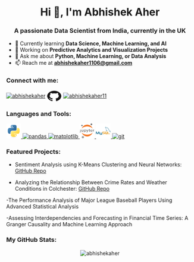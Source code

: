 <h1 align="center">Hi 👋, I'm Abhishek Aher</h1>
<h3 align="center">A passionate Data Scientist from India, currently in the UK</h3>

- 🌱 Currently learning **Data Science, Machine Learning, and AI**
- 🔭 Working on **Predictive Analytics and Visualization Projects**
- 💬 Ask me about **Python, Machine Learning, or Data Analysis**
- 📫 Reach me at **abhishekaher1106@gmail.com**

<h3 align="left">Connect with me:</h3>
<p align="left">
<a href="https://linkedin.com/in/abhishekaher" target="blank"><img align="center" src="https://raw.githubusercontent.com/rahuldkjain/github-profile-readme-generator/master/src/images/icons/Social/linked-in-alt.svg" alt="abhishekaher" height="30" width="40" /></a>
<a href="https://github.com/abhishekaher" target="blank"><img align="center" src="https://raw.githubusercontent.com/devicons/devicon/master/icons/github/github-original.svg" alt="github" height="30" width="40" /></a>
<a href="https://instagram.com/abhishekaher11" target="blank"><img align="center" src="https://raw.githubusercontent.com/rahuldkjain/github-profile-readme-generator/master/src/images/icons/Social/instagram.svg" alt="abhishekaher11" height="30" width="40" /></a>
</p>

<h3 align="left">Languages and Tools:</h3>
<p align="left">
<a href="https://www.python.org" target="_blank" rel="noreferrer"> <img src="https://raw.githubusercontent.com/devicons/devicon/master/icons/python/python-original.svg" alt="python" width="40" height="40"/> </a>
<a href="https://pandas.pydata.org/" target="_blank" rel="noreferrer"> <img src="https://raw.githubusercontent.com/simple-icons/simple-icons/develop/icons/pandas.svg" alt="pandas" width="40" height="40"/> </a>
<a href="https://matplotlib.org/" target="_blank" rel="noreferrer"> <img src="https://upload.wikimedia.org/wikipedia/commons/8/84/Matplotlib_icon.svg" alt="matplotlib" width="40" height="40"/> </a>
<a href="https://jupyter.org/" target="_blank" rel="noreferrer"> <img src="https://raw.githubusercontent.com/devicons/devicon/master/icons/jupyter/jupyter-original-wordmark.svg" alt="jupyter" width="40" height="40"/> </a>
<a href="https://www.mysql.com/" target="_blank" rel="noreferrer"> <img src="https://raw.githubusercontent.com/devicons/devicon/master/icons/mysql/mysql-original-wordmark.svg" alt="mysql" width="40" height="40"/> </a>
<a href="https://git-scm.com/" target="_blank" rel="noreferrer"> <img src="https://www.vectorlogo.zone/logos/git-scm/git-scm-icon.svg" alt="git" width="40" height="40"/> </a>
</p>

<h3 align="left">Featured Projects:</h3>

- Sentiment Analysis using K-Means Clustering and Neural Networks: [GitHub Repo](#)
  
- Analyzing the Relationship Between Crime Rates and Weather Conditions in Colchester: [GitHub Repo](#)
 
-The Performance Analysis of Major League Baseball Players Using Advanced Statistical Analysis

-Assessing Interdependencies and Forecasting in Financial Time Series: A Granger Causality and Machine Learning Approach

<h3 align="left">My GitHub Stats:</h3>
<p align="center">
  <img align="center" src="https://github-readme-stats.vercel.app/api?username=abhishekaher&show_icons=true&locale=en" alt="abhishekaher" />
</p>
